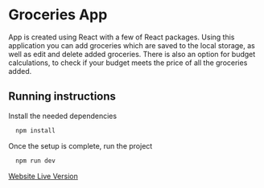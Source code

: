 # Groceries App

App is created using React with a few of React packages.
Using this application you can add groceries which are saved to the local storage, as well as edit and delete added groceries. There is also an option for budget calculations, to check if your budget meets the price of all the groceries added.

## Running instructions

Install the needed dependencies

```bash
  npm install
```

Once the setup is complete, run the project

```bash
  npm run dev
```

[Website Live Version](groceries-app-react.netlify.app/)
